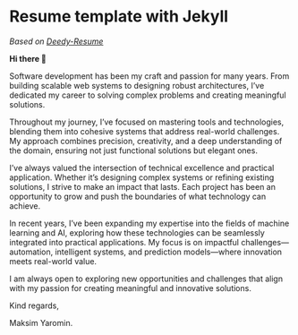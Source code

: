 # Resume template with Jekyll
*Based on [Deedy-Resume](https://github.com/deedy/Deedy-Resume/blob/master/OpenFonts/deedy_resume-openfont.pdf)*

**Hi there 👋**

Software development has been my craft and passion for many years. From building scalable web systems to designing robust architectures, I’ve dedicated my career to solving complex problems and creating meaningful solutions.

Throughout my journey, I’ve focused on mastering tools and technologies, blending them into cohesive systems that address real-world challenges. My approach combines precision, creativity, and a deep understanding of the domain, ensuring not just functional solutions but elegant ones.

I’ve always valued the intersection of technical excellence and practical application. Whether it’s designing complex systems or refining existing solutions, I strive to make an impact that lasts. Each project has been an opportunity to grow and push the boundaries of what technology can achieve.

In recent years, I’ve been expanding my expertise into the fields of machine learning and AI, exploring how these technologies can be seamlessly integrated into practical applications. My focus is on impactful challenges—automation, intelligent systems, and prediction models—where innovation meets real-world value.

I am always open to exploring new opportunities and challenges that align with my passion for creating meaningful and innovative solutions.

Kind regards,

Maksim Yaromin.